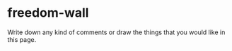 # freedom-wall
Write down any kind of comments or draw the things that you would like in this page.
